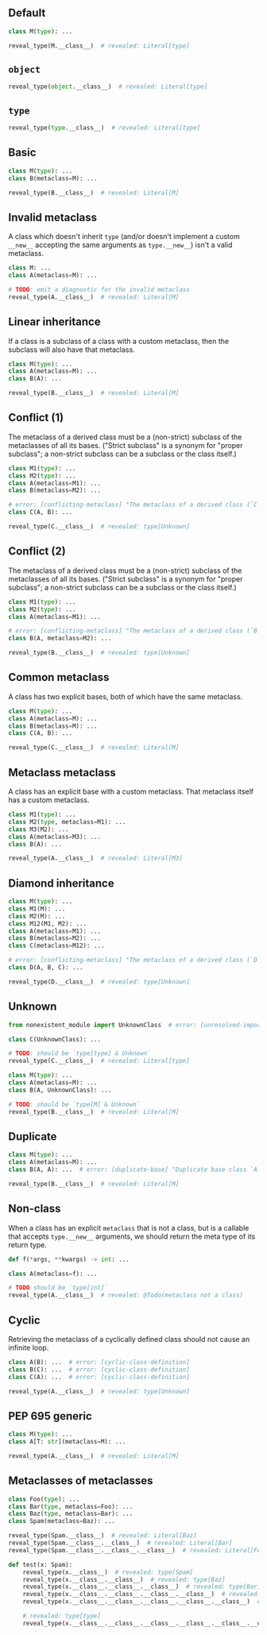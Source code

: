 ## Default

```py
class M(type): ...

reveal_type(M.__class__)  # revealed: Literal[type]
```

## `object`

```py
reveal_type(object.__class__)  # revealed: Literal[type]
```

## `type`

```py
reveal_type(type.__class__)  # revealed: Literal[type]
```

## Basic

```py
class M(type): ...
class B(metaclass=M): ...

reveal_type(B.__class__)  # revealed: Literal[M]
```

## Invalid metaclass

A class which doesn't inherit `type` (and/or doesn't implement a custom `__new__` accepting the same
arguments as `type.__new__`) isn't a valid metaclass.

```py
class M: ...
class A(metaclass=M): ...

# TODO: emit a diagnostic for the invalid metaclass
reveal_type(A.__class__)  # revealed: Literal[M]
```

## Linear inheritance

If a class is a subclass of a class with a custom metaclass, then the subclass will also have that
metaclass.

```py
class M(type): ...
class A(metaclass=M): ...
class B(A): ...

reveal_type(B.__class__)  # revealed: Literal[M]
```

## Conflict (1)

The metaclass of a derived class must be a (non-strict) subclass of the metaclasses of all its
bases. ("Strict subclass" is a synonym for "proper subclass"; a non-strict subclass can be a
subclass or the class itself.)

```py
class M1(type): ...
class M2(type): ...
class A(metaclass=M1): ...
class B(metaclass=M2): ...

# error: [conflicting-metaclass] "The metaclass of a derived class (`C`) must be a subclass of the metaclasses of all its bases, but `M1` (metaclass of base class `A`) and `M2` (metaclass of base class `B`) have no subclass relationship"
class C(A, B): ...

reveal_type(C.__class__)  # revealed: type[Unknown]
```

## Conflict (2)

The metaclass of a derived class must be a (non-strict) subclass of the metaclasses of all its
bases. ("Strict subclass" is a synonym for "proper subclass"; a non-strict subclass can be a
subclass or the class itself.)

```py
class M1(type): ...
class M2(type): ...
class A(metaclass=M1): ...

# error: [conflicting-metaclass] "The metaclass of a derived class (`B`) must be a subclass of the metaclasses of all its bases, but `M2` (metaclass of `B`) and `M1` (metaclass of base class `A`) have no subclass relationship"
class B(A, metaclass=M2): ...

reveal_type(B.__class__)  # revealed: type[Unknown]
```

## Common metaclass

A class has two explicit bases, both of which have the same metaclass.

```py
class M(type): ...
class A(metaclass=M): ...
class B(metaclass=M): ...
class C(A, B): ...

reveal_type(C.__class__)  # revealed: Literal[M]
```

## Metaclass metaclass

A class has an explicit base with a custom metaclass. That metaclass itself has a custom metaclass.

```py
class M1(type): ...
class M2(type, metaclass=M1): ...
class M3(M2): ...
class A(metaclass=M3): ...
class B(A): ...

reveal_type(A.__class__)  # revealed: Literal[M3]
```

## Diamond inheritance

```py
class M(type): ...
class M1(M): ...
class M2(M): ...
class M12(M1, M2): ...
class A(metaclass=M1): ...
class B(metaclass=M2): ...
class C(metaclass=M12): ...

# error: [conflicting-metaclass] "The metaclass of a derived class (`D`) must be a subclass of the metaclasses of all its bases, but `M1` (metaclass of base class `A`) and `M2` (metaclass of base class `B`) have no subclass relationship"
class D(A, B, C): ...

reveal_type(D.__class__)  # revealed: type[Unknown]
```

## Unknown

```py
from nonexistent_module import UnknownClass  # error: [unresolved-import]

class C(UnknownClass): ...

# TODO: should be `type[type] & Unknown`
reveal_type(C.__class__)  # revealed: Literal[type]

class M(type): ...
class A(metaclass=M): ...
class B(A, UnknownClass): ...

# TODO: should be `type[M] & Unknown`
reveal_type(B.__class__)  # revealed: Literal[M]
```

## Duplicate

```py
class M(type): ...
class A(metaclass=M): ...
class B(A, A): ...  # error: [duplicate-base] "Duplicate base class `A`"

reveal_type(B.__class__)  # revealed: Literal[M]
```

## Non-class

When a class has an explicit `metaclass` that is not a class, but is a callable that accepts
`type.__new__` arguments, we should return the meta type of its return type.

```py
def f(*args, **kwargs) -> int: ...

class A(metaclass=f): ...

# TODO should be `type[int]`
reveal_type(A.__class__)  # revealed: @Todo(metaclass not a class)
```

## Cyclic

Retrieving the metaclass of a cyclically defined class should not cause an infinite loop.

```py path=a.pyi
class A(B): ...  # error: [cyclic-class-definition]
class B(C): ...  # error: [cyclic-class-definition]
class C(A): ...  # error: [cyclic-class-definition]

reveal_type(A.__class__)  # revealed: type[Unknown]
```

## PEP 695 generic

```py
class M(type): ...
class A[T: str](metaclass=M): ...

reveal_type(A.__class__)  # revealed: Literal[M]
```

## Metaclasses of metaclasses

```py
class Foo(type): ...
class Bar(type, metaclass=Foo): ...
class Baz(type, metaclass=Bar): ...
class Spam(metaclass=Baz): ...

reveal_type(Spam.__class__)  # revealed: Literal[Baz]
reveal_type(Spam.__class__.__class__)  # revealed: Literal[Bar]
reveal_type(Spam.__class__.__class__.__class__)  # revealed: Literal[Foo]

def test(x: Spam):
    reveal_type(x.__class__)  # revealed: type[Spam]
    reveal_type(x.__class__.__class__)  # revealed: type[Baz]
    reveal_type(x.__class__.__class__.__class__)  # revealed: type[Bar]
    reveal_type(x.__class__.__class__.__class__.__class__)  # revealed: type[Foo]
    reveal_type(x.__class__.__class__.__class__.__class__.__class__)  # revealed: type[type]

    # revealed: type[type]
    reveal_type(x.__class__.__class__.__class__.__class__.__class__.__class__.__class__.__class__)
```
